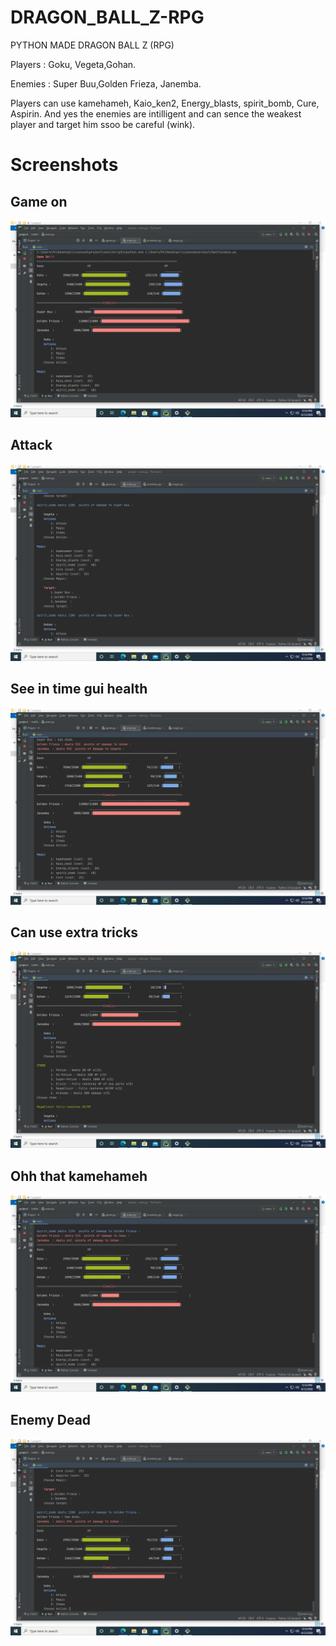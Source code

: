 # DRAGON_BALL_Z-RPG
PYTHON MADE DRAGON BALL Z (RPG)

Players : Goku, Vegeta,Gohan.

Enemies : Super Buu,Golden Frieza, Janemba.

Players can use kamehameh, Kaio_ken2, Energy_blasts, spirit_bomb, Cure, Aspirin.
And yes the enemies are intilligent and can sence the weakest player and target him ssoo be careful (wink).

# Screenshots

## Game on
![Image](https://github.com/Attupatil/DRAGON_BALL_Z-RPG/blob/master/Screen_shots/Screenshot%20(2).png "DRAGON_BALL_Z-RPGGame")
## Attack
![Image](https://github.com/Attupatil/DRAGON_BALL_Z-RPG/blob/master/Screen_shots/Screenshot%20(3).png "DRAGON_BALL_Z-RPGGame")
## See in time gui health 
![Image](https://github.com/Attupatil/DRAGON_BALL_Z-RPG/blob/master/Screen_shots/Screenshot%20(4).png "DRAGON_BALL_Z-RPGGame")
## Can use extra tricks
![Image](https://github.com/Attupatil/DRAGON_BALL_Z-RPG/blob/master/Screen_shots/Screenshot%20(5).png "DRAGON_BALL_Z-RPGGame")
## Ohh that kamehameh
![Image](https://github.com/Attupatil/DRAGON_BALL_Z-RPG/blob/master/Screen_shots/Screenshot%20(6).png "DRAGON_BALL_Z-RPGGame")
## Enemy Dead
![Image](https://github.com/Attupatil/DRAGON_BALL_Z-RPG/blob/master/Screen_shots/Screenshot%20(7).png "DRAGON_BALL_Z-RPGGame")
